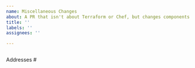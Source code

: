 ```yaml
---
name: Miscellaneous Changes
about: A PR that isn't about Terraform or Chef, but changes components of our codebase and/or infrastructure. Command output (without errors) must be provided.
title: ''
labels: ''
assignees: ''

---
```


<!-- This PR MUST fulfill the accepted criteria defined for DevOps PRs: -->
<!-- https://handbook.login.gov/articles/platform-acceptance-criteria.html#pull-requests -->

<!-- Short description of what is happening in the PR -->

<!-- Command output. Verbose is fine, particularly if it is a new component! -->
```

```

<!-- Include any issue(s) this addresses. -->
<!-- Do NOT put 'Fixes' as GitHub will auto-close it! -->
Addresses #

<!-- REMOVE ALL COMMENT BLOCKS, LIKE THIS ONE, BEFORE SUBMITTING! -->

